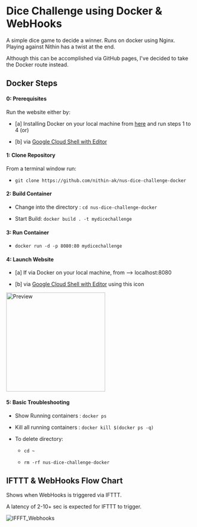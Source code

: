 # Dice Challenge using Docker & WebHooks

A simple dice game to decide a winner. Runs on docker using Nginx. Playing against Nithin has a twist at the end.

Although this can be accomplished via GitHub pages, I've decided to take the Docker route instead.

## Docker Steps

#### 0: Prerequisites

Run the website either by:

* [a] Installing Docker on your local machine from [here](https://www.docker.com) and run steps 1 to 4 (or)

* [b] via [Google Cloud Shell with Editor](https://ssh.cloud.google.com/cloudshell/editor?hl=en_GB&fromcloudshell=true)


#### 1: Clone Repository

From a terminal window run:

* `git clone https://github.com/nithin-ak/nus-dice-challenge-docker`


#### 2: Build Container

* Change into the directory : `cd nus-dice-challenge-docker`

* Start Build: `docker build . -t mydicechallenge`


#### 3: Run Container

* `docker run -d -p 8080:80 mydicechallenge`


#### 4: Launch Website

* [a] If via Docker on your local machine, from --> localhost:8080

* [b] via [Google Cloud Shell with Editor](https://ssh.cloud.google.com/cloudshell/editor?hl=en_GB&fromcloudshell=true) using this icon

<img width="265" alt="Preview" src="https://user-images.githubusercontent.com/79146002/205598104-740ade52-6a05-4cc2-8ec5-5b58489e8605.png">


#### 5: Basic Troubleshooting

* Show Running containers : `docker ps`

* Kill all running containers : `docker kill $(docker ps -q)`

* To delete directory:

  * `cd ~`

  * `rm -rf nus-dice-challenge-docker`



## IFTTT & WebHooks Flow Chart

Shows when WebHooks is triggered via IFTTT.

A latency of 2-10+ sec is expected for IFTTT to trigger.

![IFFFT_Webhooks](https://user-images.githubusercontent.com/79146002/205613289-33b6b9f5-2b6d-42e9-a321-913ad88f13dc.svg)
